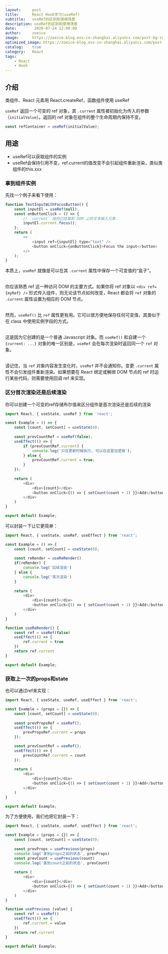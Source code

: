 ```yaml
---
layout:     post
title:      React Hook学习(useRef)
subtitle:   useRef的区别和使用场景
description: useRef的区别和使用场景
date:        2020-07-24 12:00:00
author:     zoeice
image:      https://zoeice-blog.oss-cn-shanghai.aliyuncs.com/post-bg-react.jpg
optimized_image: https://zoeice-blog.oss-cn-shanghai.aliyuncs.com/post-bg-react.jpg?x-oss-process=image/resize,w_380
catalog:    true
category:   React
tags:
    - React
    - Hook
---
```


## 介绍
类组件、React 元素用 React.createRef，函数组件使用 useRef

`useRef` 返回一个可变的 ref 对象，其 `.current` 属性被初始化为传入的参数（`initialValue`）。返回的 ref 对象在组件的整个生命周期内保持不变。

```js
const refContainer = useRef(initialValue);
```

## 用途
- useRef可以获取组件的实例
- useRef会保持引用不变，ref.current的值改变不会引起组件重新渲染，类似类组件的this.xxx

### 拿到组件实例
先找一个例子来看下使用：
```js
function TextInputWithFocusButton() {
    const inputEl = useRef(null);
    const onButtonClick = () => {
        // `current` 指向已挂载到 DOM 上的文本输入元素
        inputEl.current.focus();
    };
    return (
        <>
            <input ref={inputEl} type="text" />
            <button onClick={onButtonClick}>Focus the input</button>
        </>
    );
}
```

本质上，`useRef` 就像是可以在其 `.current` 属性中保存一个可变值的“盒子”。<br><br>

你应该熟悉 ref 这一种访问 DOM 的主要方式。如果你将 ref 对象以 `<div ref={myRef} />` 形式传入组件，则无论该节点如何改变，React 都会将 `ref` 对象的 `.current` 属性设置为相应的 DOM 节点。<br><br>

然而，`useRef()` 比 `ref` 属性更有用。它可以很方便地保存任何可变值，其类似于在 class 中使用实例字段的方式。<br><br>

这是因为它创建的是一个普通 Javascript 对象。而 `useRef()` 和自建一个 `{current: ...}` 对象的唯一区别是，`useRef` 会在每次渲染时返回同一个 `ref` 对象。<br><br>

请记住，当 `ref` 对象内容发生变化时，`useRef` 并不会通知你。变更 `.current` 属性不会引发组件重新渲染。如果想要在 React 绑定或解绑 DOM 节点的 ref 时运行某些代码，则需要使用回调 ref 来实现。


### 区分首次渲染还是后续渲染
你可以创建一个可变的ref存储布尔值来区分组件是首次渲染还是后续的渲染
```js
import React, { useState, useRef } from 'react';

const Example = () => {
    const [count, setCount] = useState(0);
  
    const prevCountRef = useRef(false);
    useEffect(() => {
        if (prevCountRef.current) {
            console.log('只在更新时候执行, 可以在这里加逻辑');
        } else {
            prevCountRef.current = true;
        }
    });
  
    return (
        <div>
            <div>{count}</div>
            <button onClick={() => { setCount(count + 1) }}>Add</button>
        </div>
    )
}

export default Example;
```

可以封装一下让它更简单：
```js
import React, { useState, useRef, useEffect } from 'react';

const Example = () => {
    const [count, setCount] = useState(0);
  
    const reRender = useReRender()
    if(reRender) {
        console.log('后续渲染')
    } else {
        console.log('首次渲染')
    }
  
    return (
        <div>
            <div>{count}</div>
            <button onClick={() => { setCount(count + 1) }}>Add</button>
        </div>
    )
}

function useReRender() {
    const ref = useRef(false)
    useEffect(() => {
        ref.current = true
    })
    return ref.current
}

export default Example;
```

### 获取上一次的props和state
也可以通过ref来实现：
```js
import React, { useState, useRef, useEffect } from 'react';

const Example = (props = {}) => {
    const [count, setCount] = useState(0);
  
    const prevPropsRef = useRef();
    useEffect(() => {
        prevPropsRef.current = props
    });

    const prevCountRef = useRef();
    useEffect(() => {
        prevCountRef.current = count
    });
  
    return (
        <div>
            <div>{count}</div>
            <button onClick={() => { setCount(count + 1) }}>Add</button>
        </div>
    )
}

export default Example;
```

为了方便使用，我们也把它封装一下：
```js
import React, { useState, useRef, useEffect } from 'react';

const Example = (props = {}) => {
    const [count, setCount] = useState(0);
  
    const prevProps = usePrevious(props)
    console.log('拿到props之前的状态', prevProps)
    const prevCount = usePrevious(count)
    console.log('拿到count之前的状态', prevCount)
  
    return (
        <div>
            <div>{count}</div>
            <button onClick={() => { setCount(count + 1) }}>Add</button>
        </div>
    )
}

function usePrevious (value) {
    const ref = useRef()
    useEffect(() => {
        ref.current = value
    })
    return ref.current
}

export default Example;
```